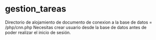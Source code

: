 # gestion_tareas
Directorio de alojamiento de documento de conexion a la base de datos = /php/cnn.php
Necesitas crear usuario desde la base de datos antes de poder realizar el inicio de sesión.
